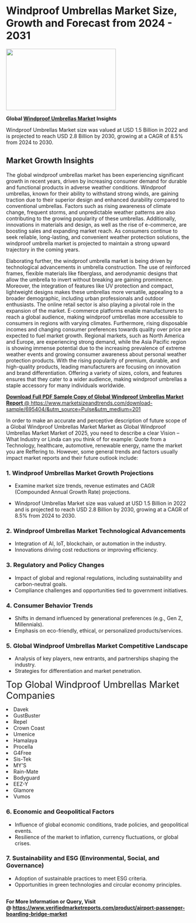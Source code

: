 <H1>Windproof Umbrellas Market Size, Growth and Forecast from 2024 - 2031</H1><img class="aligncenter size-medium wp-image-584254" src="https://thirdeyenews.in/wp-content/uploads/2024/09/Global-Market-Research-300x168.jpeg" alt="" width="300" height="168" /><p><strong>Global&nbsp;<a href="https://www.marketsizeandtrends.com/download-sample/695404/&amp;utm_source=Pulse&amp;utm_medium=201">Windproof Umbrellas Market</a> Insights</strong></p><p>Windproof Umbrellas Market size was valued at USD 1.5 Billion in 2022 and is projected to reach USD 2.8 Billion by 2030, growing at a CAGR of 8.5% from 2024 to 2030.</p><p><h2>Market Growth Insights</h2> <p>The global windproof umbrellas market has been experiencing significant growth in recent years, driven by increasing consumer demand for durable and functional products in adverse weather conditions. Windproof umbrellas, known for their ability to withstand strong winds, are gaining traction due to their superior design and enhanced durability compared to conventional umbrellas. Factors such as rising awareness of climate change, frequent storms, and unpredictable weather patterns are also contributing to the growing popularity of these umbrellas. Additionally, innovations in materials and design, as well as the rise of e-commerce, are boosting sales and expanding market reach. As consumers continue to seek reliable, long-lasting, and convenient weather protection solutions, the windproof umbrella market is projected to maintain a strong upward trajectory in the coming years.</p> <p><a href="#" target="_blank"></a></p> <p>Elaborating further, the windproof umbrella market is being driven by technological advancements in umbrella construction. The use of reinforced frames, flexible materials like fiberglass, and aerodynamic designs that allow the umbrella to invert without breaking are gaining prominence. Moreover, the integration of features like UV protection and compact, lightweight designs makes these umbrellas more versatile, appealing to a broader demographic, including urban professionals and outdoor enthusiasts. The online retail sector is also playing a pivotal role in the expansion of the market. E-commerce platforms enable manufacturers to reach a global audience, making windproof umbrellas more accessible to consumers in regions with varying climates. Furthermore, rising disposable incomes and changing consumer preferences towards quality over price are expected to fuel market growth. Regional markets, such as North America and Europe, are experiencing strong demand, while the Asia Pacific region is showing immense potential due to the increasing prevalence of extreme weather events and growing consumer awareness about personal weather protection products. With the rising popularity of premium, durable, and high-quality products, leading manufacturers are focusing on innovation and brand differentiation. Offering a variety of sizes, colors, and features ensures that they cater to a wider audience, making windproof umbrellas a staple accessory for many individuals worldwide.</p> <p><a href="#" target="_blank"></p><p><span class=""><strong>Download Full PDF Sample Copy of Global Windproof Umbrellas Market Report</strong> @ <a href="https://www.marketsizeandtrends.com/download-sample/695404/&amp;utm_source=Pulse&amp;utm_medium=201" target="_blank">https://www.marketsizeandtrends.com/download-sample/695404/&amp;utm_source=Pulse&amp;utm_medium=201</a></span></p><p>In order to make an accurate and perceptive description of future scope of a Global&nbsp;Windproof Umbrellas Market Market as Global&nbsp;Windproof Umbrellas Market Market of 2025, you need to describe a clear Vision &ndash; What Industry or Linda can you think of for example: Quote from a Technology, healthcare, automotive, renewable energy, name the market you are Reffering to. However, some general trends and factors usually impact market reports and their future outlook include:</p><h3>1.&nbsp;<strong>Windproof Umbrellas Market Growth Projections</strong></h3><ul><li>Examine market size trends, revenue estimates and CAGR (Compounded Annual Growth Rate) projections.</li><li><p>Windproof Umbrellas Market size was valued at USD 1.5 Billion in 2022 and is projected to reach USD 2.8 Billion by 2030, growing at a CAGR of 8.5% from 2024 to 2030.</p></li></ul><h3>2.&nbsp;<strong>Windproof Umbrellas Market Technological Advancements</strong></h3><ul><li>Integration of AI, IoT, blockchain, or automation in the industry.</li><li>Innovations driving cost reductions or improving efficiency.</li></ul><h3>3.&nbsp;<strong>Regulatory and Policy Changes</strong></h3><ul><li>Impact of global and regional regulations, including sustainability and carbon-neutral goals.</li><li>Compliance challenges and opportunities tied to government initiatives.</li></ul><h3>4.&nbsp;<strong>Consumer Behavior Trends</strong></h3><ul><li>Shifts in demand influenced by generational preferences (e.g., Gen Z, Millennials).</li><li>Emphasis on eco-friendly, ethical, or personalized products/services.</li></ul><h3>5.&nbsp;<strong>Global Windproof Umbrellas Market Competitive Landscape</strong></h3><ul><li>Analysis of key players, new entrants, and partnerships shaping the industry.</li><li>Strategies for differentiation and market penetration.</li></ul><p data-pm-slice="1 1 []"><span style="color: inherit; font-family: inherit; font-size: 25px;">Top Global Windproof Umbrellas Market Companies</span></p><div class="" data-test-id=""><p><li>Davek</li><li> GustBuster</li><li> Repel</li><li> Crown Coast</li><li> Umenice</li><li> Hamalaya</li><li> Procella</li><li> G4Free</li><li> Sis-Tek</li><li> MY'S</li><li> Rain-Mate</li><li> Bodyguard</li><li> EEZ-Y</li><li> Glamore</li><li> Vumos</li></p></div><h3>6.&nbsp;<strong>Economic and Geopolitical Factors</strong></h3><ul><li>Influence of global economic conditions, trade policies, and geopolitical events.</li><li>Resilience of the market to inflation, currency fluctuations, or global crises.</li></ul><h3>7.&nbsp;<strong>Sustainability and ESG (Environmental, Social, and Governance)</strong></h3><ul><li>Adoption of sustainable practices to meet ESG criteria.</li><li>Opportunities in green technologies and circular economy principles.</li></ul><h2><strong style="font-size: 14px;">For More Information or Query, Visit @&nbsp;</strong><a style="background-color: #ffffff; font-size: 14px;" href="https://www.marketsizeandtrends.com/report/windproof-umbrellas-market/" target="_blank">https://www.verifiedmarketreports.com/product/airport-passenger-boarding-bridge-market</a></h2>
